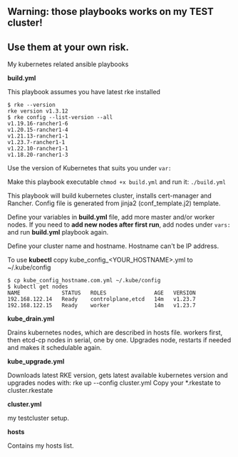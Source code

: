## Warning: those playbooks works on my TEST cluster! 
## Use them at your own risk.

My kubernetes related ansible playbooks

**build.yml**

This playbook assumes you have latest rke installed
```
$ rke --version
rke version v1.3.12
$ rke config --list-version --all
v1.19.16-rancher1-6
v1.20.15-rancher1-4
v1.21.13-rancher1-1
v1.23.7-rancher1-1
v1.22.10-rancher1-1
v1.18.20-rancher1-3
```
Use the version of Kubernetes that suits you under `var:`

Make this playbook executable `chmod +x build.yml` and run it: `./build.yml`

This playbook will build kubernetes cluster, installs cert-manager and Rancher. Config file is generated from jinja2 (conf_template.j2) template.

Define your variables in **build.yml** file, add more master and/or worker nodes. If you need to **add new nodes after first run**, add nodes under `vars:` and run **build.yml** playbook again.

Define your cluster name and hostname. Hostname can't be IP address.

To use **kubectl** copy kube_config_<YOUR_HOSTNAME>.yml to ~/.kube/config
```
$ cp kube_config_hostname.com.yml ~/.kube/config 
$ kubectl get nodes
NAME             STATUS   ROLES               AGE   VERSION
192.168.122.14   Ready    controlplane,etcd   14m   v1.23.7
192.168.122.15   Ready    worker              14m   v1.23.7
```

**kube_drain.yml**

Drains kubernetes nodes, which are described in hosts file. workers first, then etcd-cp nodes in serial, one by one.
Upgrades node, restarts if needed and makes it schedulable again.

**kube_upgrade.yml**

Downloads latest RKE version, gets latest available kubernetes version and upgrades nodes with: rke up --config cluster.yml
Copy your *.rkestate to cluster.rkestate

**cluster.yml**

my testcluster setup.

**hosts**

Contains my hosts list.
